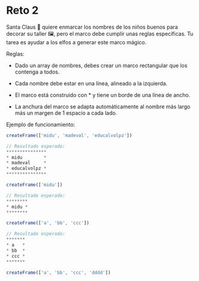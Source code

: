 # Reto 2

Santa Claus 🎅 quiere enmarcar los nombres de los niños buenos para decorar su taller 🖼️, pero el marco debe cumplir unas reglas específicas. Tu tarea es ayudar a los elfos a generar este marco mágico.

Reglas:

- Dado un array de nombres, debes crear un marco rectangular que los contenga a todos.

- Cada nombre debe estar en una línea, alineado a la izquierda.

- El marco está construido con * y tiene un borde de una línea de ancho.

- La anchura del marco se adapta automáticamente al nombre más largo más un margen de 1 espacio a cada lado.

Ejemplo de funcionamiento:

```ts
createFrame(['midu', 'madeval', 'educalvolpz'])

// Resultado esperado:
***************
* midu        *
* madeval     *
* educalvolpz *
***************

createFrame(['midu'])

// Resultado esperado:
********
* midu *
********

createFrame(['a', 'bb', 'ccc'])

// Resultado esperado:
*******
* a   *
* bb  *
* ccc *
*******

createFrame(['a', 'bb', 'ccc', 'dddd'])
```